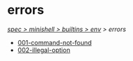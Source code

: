 # errors

*[spec > minishell > builtins > env](..) > errors*

* [001-command-not-found](./001-command-not-found)
* [002-illegal-option](./002-illegal-option)
